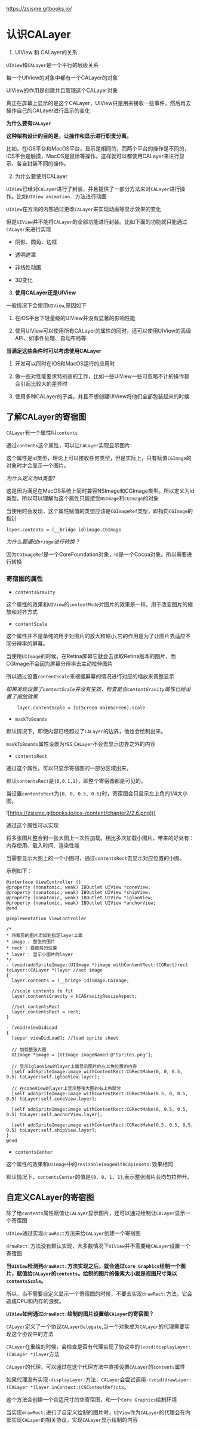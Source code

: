 
https://zsisme.gitbooks.io/

# 认识CALayer

1. UIView 和 CALayer的关系

`UIView`和`CALayer`是一个平行的层级关系

每一个UIView的对象中都有一个CALayer的对象

UIView的作用是创建并且管理这个CALayer对象

真正在屏幕上显示的是这个CALayer，UIView只是用来接收一些事件，然后再去操作自己的CALayer进行显示的变化

**为什么要有`CALayer`**

**这种架构设计的目的是，让操作和显示进行职责分离。**

比如，在iOS平台和MacOS平台，显示是相同的，而两个平台的操作是不同的，iOS平台是触摸，MacOS是鼠标等操作。这样就可以都使用CALayer来进行显示，各自封装不同的操作。

2. 为什么要使用CALayer

`UIView`已经对`CALayer`进行了封装，并且提供了一部分方法来对`CALayer`进行操作。比如`UIView animation..`方法进行动画

`UIView`在方法的内部通过更改`CALayer`来实现动画等显示效果的变化

但是`UIView`并不能将`CALayer`的全部功能进行封装。比如下面的功能就只能通过`CALayer`来进行实现

* 阴影、圆角、边框

* 透明遮罩

* 非线性动画

* 3D变化

3. **使用CALayer还是UIView**

一般情况下会使用`UIView`,原因如下

1. 在iOS平台下轻量级的UIView并没有显著的影响性能

2. 使用UIView可以使用所有CALayer的属性的同时，还可以使用UIView的高级API、如事件处理、自动布局等

**当满足这些条件时可以考虑使用CALayer**

1. 开发可以同时在iOS和MacOS运行的应用时

2. 做一些对性能要求特别高的工作，比如一些UIView一些可忽略不计的操作都会引起比较大的差异时

3. 使用多种CALayer的子类，并且不想创建UIView将他们全部包装起来的时候

## 了解CALayer的寄宿图

`CALayer`有一个属性叫`contents`

通过`contents`这个属性，可以让`CALayer`实现显示图片

这个属性是id类型，理论上可以接收任何类型，但是实际上，只有赋值`CGImage`的对象时才会显示一个图片。

_为什么定义为id类型?_

这是因为满足在MacOS系统上同时兼容NSImage和CGImage类型。所以定义为id类型。所以可以理解为这个属性只能接受`NSImage`和`CGImage`的对象

当使用时会发现，这个属性赋值的类型应该是`CGImageRef`类型，即指向`CGImage`的指针

```
layer.contents = (__bridge id)image.CGImage
```

_为什么要通过`bridge`进行转换？_

因为`CGImageRef`是一个CoreFoundation对象，id是一个Cocoa对象。所以需要进行转换

### 寄宿图的属性

* `contentsGravity`

这个属性的效果和`UIView`的`contentMode`对图片的效果是一样。用于改变图片的缩放和对齐方式

* `contentScale`

这个属性并不是单纯的用于对图片的放大和缩小,它的作用是为了让图片去适应不同分辨率的屏幕。

当使用`UIImage`的时候，在Retina屏幕它就会去读取Retina版本的图片，而CGImage不会因为屏幕分辨率去主动拉伸图片

所以通过设置`contentScale`来根据屏幕的情况进行对应的缩放来调整显示

_如果发现设置了`contentScale`并没有生效，检查是否`contentGravity`属性已经设置了缩放效果_

```
	layer.contentScale = [UIScreen mainScreen].scale
```

* `maskToBounds`

默认情况下，即使内容已经超过了`CALayer`的边界，他也会绘制出来。

`maskToBounds`属性设置为`YES`,`CALayer`不会去显示边界之外的内容

* `contentsRect`

通过这个属性，可以只显示寄宿图的一部分区域出来。

默认`contentsRect`是`{0,0,1,1}`，即整个寄宿图都是可见的。

当设置`contentsRect`为`{0, 0, 0.5, 0.5}`时，寄宿图会只显示左上角的1/4大小图。

![https://zsisme.gitbooks.io/ios-/content/chapter2/2.6.png]()

通过这个属性可以实现

将多张图片整合到一张大图上一次性加载。相比多次加载小图片，带来的好处有：内存使用、载入时间、渲染性能

当需要显示大图上的一个小图时，通过`contentsRect`去显示对应位置的小图。

示例如下：

```
@interface ViewController ()
@property (nonatomic, weak) IBOutlet UIView *coneView;
@property (nonatomic, weak) IBOutlet UIView *shipView;
@property (nonatomic, weak) IBOutlet UIView *iglooView;
@property (nonatomic, weak) IBOutlet UIView *anchorView;
@end

@implementation ViewController

/*
* 将裁剪的图片添加到指定layer上面
* image : 整张的图片
* rect : 要裁剪的位置
* layer : 显示小图片的layer
*/
- (void)addSpriteImage:(UIImage *)image withContentRect:(CGRect)rect ￼toLayer:(CALayer *)layer //set image
{
  layer.contents = (__bridge id)image.CGImage;

  //scale contents to fit
  layer.contentsGravity = kCAGravityResizeAspect;

  //set contentsRect
  layer.contentsRect = rect;
}

- (void)viewDidLoad 
{
  [super viewDidLoad]; //load sprite sheet

  // 加载整张大图
  UIImage *image = [UIImage imageNamed:@"Sprites.png"];

  // 显示iglooView的layer上面显示图片的左上角位置的内容
  [self addSpriteImage:image withContentRect:CGRectMake(0, 0, 0.5, 0.5) toLayer:self.iglooView.layer];

  // 在coneView的layer上显示整张大图的右上角部分
  [self addSpriteImage:image withContentRect:CGRectMake(0.5, 0, 0.5, 0.5) toLayer:self.coneView.layer];

  [self addSpriteImage:image withContentRect:CGRectMake(0, 0.5, 0.5, 0.5) toLayer:self.anchorView.layer];

  [self addSpriteImage:image withContentRect:CGRectMake(0.5, 0.5, 0.5, 0.5) toLayer:self.shipView.layer];
}
@end
```

* `contentsCenter`

这个属性的效果和`UIImage`中的`resizableImageWithCapInsets:`效果相同

默认情况下，`contentsCenter`的值是`{0, 0, 1, 1}`,表示整张图片会均匀拉伸开。

## 自定义CALayer的寄宿图

除了给`contents`属性赋值让`CALayer`显示图片，还可以通过绘制让`CALayer`显示一个寄宿图

`UIView`通过实现`drawRect`方法来给`CALayer`创建一个寄宿图

`drawRect:`方法没有默认实现，大多数情况下`UIView`并不需要给`CALayer`设置一个寄宿图

**当`UIView`检测到`drawRect:`方法实现之后，就会通过`Core Graphics`绘制一个图片，赋值给`CALayer`的`contents`。绘制的图片的像素大小就是视图尺寸乘以`contentsScale`。**

所以，当不需要自定义显示一个寄宿图的时候，不要去实现`drawRect:`方法，它会造成CPU和内存的浪费。

**`UIView`如何通过`drawRect:`绘制的图片设置给`CALayer`的寄宿图？**

`CALayer`定义了一个协议`CALayerDelegate`,当一个对象成为`CALayer`的代理需要实现这个协议中的方法

`CALayer`在重绘的时候，会检查是否有代理实现了协议中的`(void)displayLayer:(CALayer *)layer`方法 

`CALayer`的代理，可以通过在这个代理方法中直接设置`CALayer`的`contents`属性

如果代理没有实现`-displayLayer:`方法，`CALayer`会尝试调用`-(void)drawLayer:(CALayer *)layer inContext:(CGContextRef)ctx`。

这个方法会创建一个合适尺寸的空寄宿图，和一个`Core Graphics`绘制环境

当实现`drawRect:`进行了自定义绘制的图片时，`UIView`作为`CALayer`的代理会在内部实现`CALayer`的相关协议，实现`CALayer`显示绘制的内容






